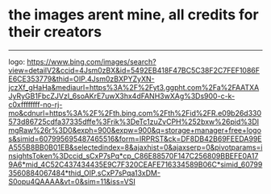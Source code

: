 # the images arent mine, all credits for their creators
----
logo:
https://www.bing.com/images/search?view=detailV2&ccid=4Jsm0zBX&id=5492EB418F47BC5C38F2C7FEF1086FE6CE353779&thid=OIP.4Jsm0zBXPYZyXN-jczXf_gHaHa&mediaurl=https%3A%2F%2Fyt3.ggpht.com%2Fa%2FAATXAJyRyGB1FbcZJVzI_6soAKrE7uwX3hx4dFANH3wXAg%3Ds900-c-k-c0xffffffff-no-rj-mo&cdnurl=https%3A%2F%2Fth.bing.com%2Fth%2Fid%2FR.e09b26d330573d86725cdfa37335dffe%3Frik%3DeTc1zuZvCPH%252bxw%26pid%3DImgRaw%26r%3D0&exph=900&expw=900&q=storage+manager+free+logos&simid=607995695487465516&form=IRPRST&ck=DF8DB42B69FEEDA99EA555B8BB0B01EB&selectedindex=8&ajaxhist=0&ajaxserp=0&pivotparams=insightsToken%3Dccid_sCxP7sPq*cp_C86E88570F147C256809BBEFE0A179A6*mid_4C52C437434435E9C7F320CEAFE716334589B06C*simid_607993560884067484*thid_OIP.sCxP7sPqa13xDM-S0opu4QAAAA&vt=0&sim=11&iss=VSI